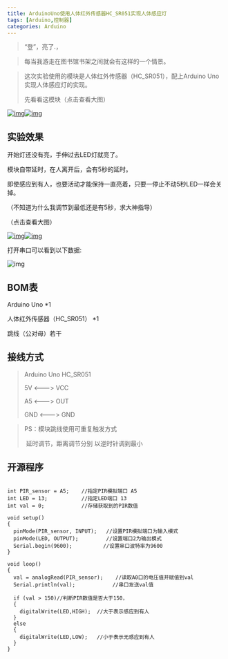 ```yaml
---
title: ArduinoUno使用人体红外传感器HC_SR051实现人体感应灯
tags: [Arduino,控制器]
categories: Arduino
---
```


> “登”，亮了.，

> 每当我游走在图书馆书架之间就会有这样的一个情景。

> 这次实验使用的模块是人体红外传感器（HC_SR051），配上Arduino Uno 实现人体感应灯的实现。
>
> 先看看这模块（点击查看大图）

[![img](http://img.blog.csdn.net/20161220165424066)](http://img.blog.csdn.net/20161220165424066)[![img](http://img.blog.csdn.net/20161220165443999)](http://img.blog.csdn.net/20161220165443999)

## 实验效果

开始灯还没有亮，手伸过去LED灯就亮了。

模块自带延时，在人离开后，会有5秒的延时。

即使感应到有人，也要活动才能保持一直亮着，只要一停止不动5秒LED一样会关掉。

（不知道为什么我调节到最低还是有5秒，求大神指导）

（点击查看大图）

[![img](http://img.blog.csdn.net/20161220165629970)](http://img.blog.csdn.net/20161220165629970)[![img](http://img.blog.csdn.net/20161220165641517)](http://img.blog.csdn.net/20161220165641517)

打开串口可以看到以下数据:

![img](http://img.blog.csdn.net/20161220170215898)

## BOM表

Arduino Uno                                        *1

人体红外传感器（HC_SR051）      *1

跳线（公对母）若干

## 接线方式

> Arduino Uno                   HC_SR051
>
> 5V                    <--->              VCC
>
> A5                    <--->              OUT
>
> GND                <--->              GND

> PS：模块跳线使用可重复触发方式
>
> ​         延时调节，距离调节分别 以逆时针调到最小

## 开源程序

```

int PIR_sensor = A5;    //指定PIR模拟端口 A5
int LED = 13;           //指定LED端口 13
int val = 0;            //存储获取到的PIR数值

void setup()
{
  pinMode(PIR_sensor, INPUT);   //设置PIR模拟端口为输入模式
  pinMode(LED, OUTPUT);         //设置端口2为输出模式
  Serial.begin(9600);          //设置串口波特率为9600
}

void loop()
{
  val = analogRead(PIR_sensor);    //读取A0口的电压值并赋值到val
  Serial.println(val);            //串口发送val值
  
  if (val > 150)//判断PIR数值是否大于150，
  {
    digitalWrite(LED,HIGH);  //大于表示感应到有人
  }
  else
  {
    digitalWrite(LED,LOW);   //小于表示无感应到有人
  }
}
```

